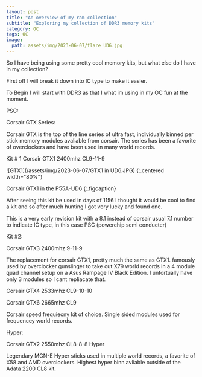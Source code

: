 ```yaml
---
layout: post
title: "An overview of my ram collection"
subtitle: "Exploring my collection of DDR3 memory kits"
category: OC
tags: OC
image:
  path: assets/img/2023-06-07/flare UD6.jpg
---
```


So I have being using some pretty cool memory kits, but what else do I have in my collection?

First off I will break it down into IC type to make it easier.

To Begin I will start with DDR3 as that I what im using in my OC fun at the moment.

PSC:

Corsair GTX Series:

Corsair GTX is the top of the line series of ultra fast, individually binned per stick memory modules avaliable from corsair. The series has been a favorite of overclockers and have been used in many world records.

Kit # 1 Corsair GTX1 2400mhz CL9-11-9

![GTX1](/assets/img/2023-06-07/GTX1 in UD6.JPG) {:.centered width="80%"}

Corsair GTX1 in the P55A-UD6
{:.figcaption}

After seeing this kit be used in days of 1156 I thought it would be cool to find a kit and so after much hunting I got very lucky and found one.

This is a very early revision kit with a 8.1 instead of corsair usual 7.1 number to indicate IC type, in this case PSC (powerchip semi conducter)

Kit #2:

Corsair GTX3 2400mhz 9-11-9

The replacement for corsair GTX1, pretty much the same as GTX1. famously used by overclocker gunslinger to  take out X79 world records in a 4 module quad channel setup on a Asus Rampage IV Black Edition. I unfortually have only 3 modules so I cant repliacate that.

Corsair GTX4 2533mhz CL9-10-10 

Corsair GTX6 2665mhz CL9

Corsair speed frequiecny kit of choice. Single sided modules used for frequencey world records. 

Hyper:

Corsair GTX2 2550mhz CL8-8-8 Hyper

Legendary  MGN-E Hyper sticks used in multiple world records, a favorite of X58 and AMD overclockers. Highest hyper binn avliable outside of the Adata 2200 CL8 kit.
